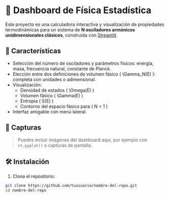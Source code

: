 # 🧪 Dashboard de Física Estadística

Este proyecto es una calculadora interactiva y visualización de propiedades termodinámicas para un sistema de **N osciladores armónicos unidimensionales clásicos**, construida con [Streamlit](https://streamlit.io/).

## 🚀 Características

- Selección del número de osciladores y parámetros físicos: energía, masa, frecuencia natural, constante de Planck.
- Elección entre dos definiciones de volumen fásico \( \Gamma_N(E) \): completa con unidades o adimensional.
- Visualización:
  - Densidad de estados \( \Omega(E) \)
  - Volumen fásico \( \Gamma(E) \)
  - Entropía \( S(E) \)
  - Contorno del espacio fásico para \( N = 1 \)
- Interfaz amigable con menú lateral.

## 📸 Capturas

> Puedes incluir imágenes del dashboard aquí, por ejemplo con `st.pyplot()` o capturas de pantalla.

## 🛠️ Instalación

1. Clona el repositorio:

```bash
git clone https://github.com/tuusuario/nombre-del-repo.git
cd nombre-del-repo

